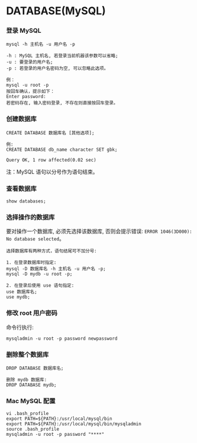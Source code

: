 DATABASE(MySQL)
===

### 登录 MySQL

```
mysql -h 主机名 -u 用户名 -p

-h : MySQL 主机名, 若登录当前机器该参数可以省略;
-u : 要登录的用户名;
-p : 若登录的用户名密码为空, 可以忽略此选项。

例：
mysql -u root -p
按回车确认，提示如下：
Enter password:
若密码存在, 输入密码登录, 不存在则直接按回车登录。
```

### 创建数据库

```
CREATE DATABASE 数据库名 [其他选项];

例:
CREATE DATABASE db_name character SET gbk;

Query OK, 1 row affected(0.02 sec)
```

注：MySQL 语句以分号作为语句结束。

### 查看数据库

```
show databases;
```

### 选择操作的数据库

要对操作一个数据库, 必须先选择该数据库, 否则会提示错误:
`ERROR 1046(3D000): No database selected`。

```
选择数据库有两种方式，语句结尾可不加分号:

1. 在登录数据库时指定:
mysql -D 数据库名 -h 主机名 -u 用户名 -p;
mysql -D mydb -u root -p;

2. 在登录后使用 use 语句指定:
use 数据库名;
use mydb;
```

### 修改 root 用户密码

命令行执行:

```
mysqladmin -u root -p password newpassword
```

### 删除整个数据库

```
DROP DATABASE 数据库名;

删除 mydb 数据库:
DROP DATABASE mydb;
```

### Mac MySQL 配置
```
vi .bash_profile
export PATH=${PATH}:/usr/local/mysql/bin
export PATH=${PATH}:/usr/local/mysql/bin/mysqladmin
source .bash_profile
mysqladmin -u root -p password "****"
```
